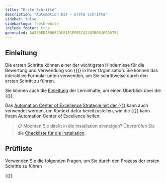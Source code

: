 ```yaml
---
title: "Erste Schritte"
description: "Automation Kit - Erste Schritte"
sidebar: false
sidebarlogo: fresh-white
include_footer: true
generated: AA276EEA88682DC81E1FEB1C42402B084FC66754
---
```


## Einleitung

Die ersten Schritte können einer der wichtigsten Hindernisse für die Bewertung und Verwendung von {{<product-name>}} in Ihrer Organisation. Sie können das interaktive Formular unten verwenden, um Sie schrittweise durch den ersten Schritt zu führen.

Sie können auch die [Einleitung](https://learn.microsoft.com/power-automate/guidance/automation-kit/overview/introduction) der Lerninhalte, um einen Überblick über die {{<product-name>}}.

Das [Automation Center of Excellence Strategie mit der {{<product-name>}}](https://learn.microsoft.com/power-automate/guidance/automation-kit/overview/automation-coe-strategy) kann auch verwendet werden, um Kontext dafür bereitzustellen, wie die {{<product-name>}} kann Ihrem Automation Center of Excellence helfen.

> 📋 Möchten Sie direkt in die Installation einsteigen? Überprüfen Sie die [Checkliste für die Installation](/de/get-started/install-checklist).

## Prüfliste

Verwenden Sie die folgenden Fragen, um Sie durch den Prozess der ersten Schritte zu führen

{{<questions name="/content/de/checklist.json" completed="Vielen Dank für Ihr Feedback zu den ersten Schritten" showNavigationButtons="false" locale="de">}}
